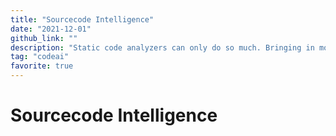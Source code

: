```yaml
---
title: "Sourcecode Intelligence"
date: "2021-12-01"
github_link: ""
description: "Static code analyzers can only do so much. Bringing in models that have a human-like intuition can unlock a vast amount of possibilities for developers."
tag: "codeai"
favorite: true
---
```


# Sourcecode Intelligence
